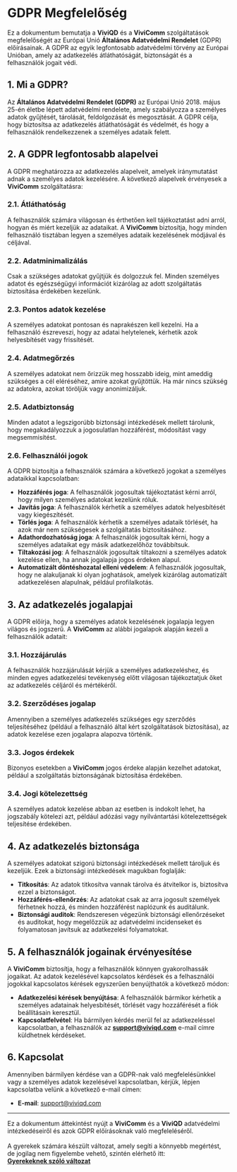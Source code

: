 # GDPR Megfelelőség

Ez a dokumentum bemutatja a **ViviQD** és a **ViviComm** szolgáltatások megfelelőségét az Európai Unió **Általános Adatvédelmi Rendelet** (GDPR) előírásainak. A GDPR az egyik legfontosabb adatvédelmi törvény az Európai Unióban, amely az adatkezelés átláthatóságát, biztonságát és a felhasználók jogait védi.

## 1. Mi a GDPR?

Az **Általános Adatvédelmi Rendelet (GDPR)** az Európai Unió 2018. május 25-én életbe lépett adatvédelmi rendelete, amely szabályozza a személyes adatok gyűjtését, tárolását, feldolgozását és megosztását. A GDPR célja, hogy biztosítsa az adatkezelés átláthatóságát és védelmét, és hogy a felhasználók rendelkezzenek a személyes adataik felett.

## 2. A GDPR legfontosabb alapelvei

A GDPR meghatározza az adatkezelés alapelveit, amelyek iránymutatást adnak a személyes adatok kezelésére. A következő alapelvek érvényesek a **ViviComm** szolgáltatásra:

### 2.1. **Átláthatóság**
A felhasználók számára világosan és érthetően kell tájékoztatást adni arról, hogyan és miért kezeljük az adataikat. A **ViviComm** biztosítja, hogy minden felhasználó tisztában legyen a személyes adataik kezelésének módjával és céljával.

### 2.2. **Adatminimalizálás**
Csak a szükséges adatokat gyűjtjük és dolgozzuk fel. Minden személyes adatot és egészségügyi információt kizárólag az adott szolgáltatás biztosítása érdekében kezelünk.

### 2.3. **Pontos adatok kezelése**
A személyes adatokat pontosan és naprakészen kell kezelni. Ha a felhasználó észreveszi, hogy az adatai helytelenek, kérhetik azok helyesbítését vagy frissítését.

### 2.4. **Adatmegőrzés**
A személyes adatokat nem őrizzük meg hosszabb ideig, mint ameddig szükséges a cél eléréséhez, amire azokat gyűjtöttük. Ha már nincs szükség az adatokra, azokat töröljük vagy anonimizáljuk.

### 2.5. **Adatbiztonság**
Minden adatot a legszigorúbb biztonsági intézkedések mellett tárolunk, hogy megakadályozzuk a jogosulatlan hozzáférést, módosítást vagy megsemmisítést.

### 2.6. **Felhasználói jogok**
A GDPR biztosítja a felhasználók számára a következő jogokat a személyes adataikkal kapcsolatban:
- **Hozzáférés joga**: A felhasználók jogosultak tájékoztatást kérni arról, hogy milyen személyes adatokat kezelünk róluk.
- **Javítás joga**: A felhasználók kérhetik a személyes adatok helyesbítését vagy kiegészítését.
- **Törlés joga**: A felhasználók kérhetik a személyes adataik törlését, ha azok már nem szükségesek a szolgáltatás biztosításához.
- **Adathordozhatóság joga**: A felhasználók jogosultak kérni, hogy a személyes adataikat egy másik adatkezelőhöz továbbítsuk.
- **Tiltakozási jog**: A felhasználók jogosultak tiltakozni a személyes adatok kezelése ellen, ha annak jogalapja jogos érdeken alapul.
- **Automatizált döntéshozatal elleni védelem**: A felhasználók jogosultak, hogy ne alakuljanak ki olyan joghatások, amelyek kizárólag automatizált adatkezelésen alapulnak, például profilalkotás.

## 3. Az adatkezelés jogalapjai

A GDPR előírja, hogy a személyes adatok kezelésének jogalapja legyen világos és jogszerű. A **ViviComm** az alábbi jogalapok alapján kezeli a felhasználók adatait:

### 3.1. **Hozzájárulás**
A felhasználók hozzájárulását kérjük a személyes adatkezeléshez, és minden egyes adatkezelési tevékenység előtt világosan tájékoztatjuk őket az adatkezelés céljáról és mértékéről.

### 3.2. **Szerződéses jogalap**
Amennyiben a személyes adatkezelés szükséges egy szerződés teljesítéséhez (például a felhasználó által kért szolgáltatások biztosítása), az adatok kezelése ezen jogalapra alapozva történik.

### 3.3. **Jogos érdekek**
Bizonyos esetekben a **ViviComm** jogos érdeke alapján kezelhet adatokat, például a szolgáltatás biztonságának biztosítása érdekében.

### 3.4. **Jogi kötelezettség**
A személyes adatok kezelése abban az esetben is indokolt lehet, ha jogszabály kötelezi azt, például adózási vagy nyilvántartási kötelezettségek teljesítése érdekében.

## 4. Az adatkezelés biztonsága

A személyes adatokat szigorú biztonsági intézkedések mellett tároljuk és kezeljük. Ezek a biztonsági intézkedések magukban foglalják:

- **Titkosítás**: Az adatok titkosítva vannak tárolva és átvitelkor is, biztosítva ezzel a biztonságot.
- **Hozzáférés-ellenőrzés**: Az adatokat csak az arra jogosult személyek férhetnek hozzá, és minden hozzáférést naplózunk és auditálunk.
- **Biztonsági auditok**: Rendszeresen végezünk biztonsági ellenőrzéseket és auditokat, hogy megelőzzük az adatvédelmi incidenseket és folyamatosan javítsuk az adatkezelési folyamatokat.

## 5. A felhasználók jogainak érvényesítése

A **ViviComm** biztosítja, hogy a felhasználók könnyen gyakorolhassák jogaikat. Az adatok kezelésével kapcsolatos kérdések és a felhasználói jogokkal kapcsolatos kérések egyszerűen benyújthatók a következő módon:

- **Adatkezelési kérések benyújtása**: A felhasználók bármikor kérhetik a személyes adatainak helyesbítését, törlését vagy hozzáférését a fiók beállításain keresztül.
- **Kapcsolatfelvétel**: Ha bármilyen kérdés merül fel az adatkezeléssel kapcsolatban, a felhasználók az **[support@viviqd.com](mailto:support@viviqd.com)** e-mail címre küldhetnek kérdéseket.

## 6. Kapcsolat

Amennyiben bármilyen kérdése van a GDPR-nak való megfelelésünkkel vagy a személyes adatok kezelésével kapcsolatban, kérjük, lépjen kapcsolatba velünk a következő e-mail címen:

- **E-mail**: [support@viviqd.com](mailto:support@viviqd.com)

---

Ez a dokumentum áttekintést nyújt a **ViviComm** és a **ViviQD** adatvédelmi intézkedéseiről és azok GDPR előírásoknak való megfeleléséről.
<br/>
<br/>
A gyerekek számára készült változat, amely segíti a könnyebb megértést,<br/> de jogilag nem figyelembe vehető, szintén elérhető itt:  
[**Gyerekeknek szóló változat**](../easy/easy-gdpr-compliance.md)
